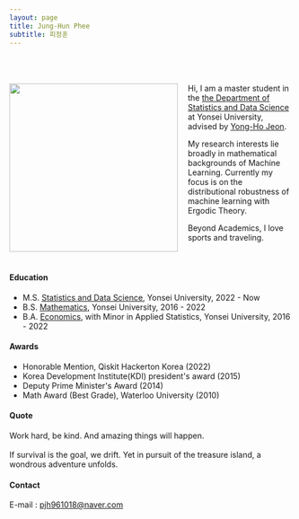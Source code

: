 ```yaml
---
layout: page
title: Jung-Hun Phee
subtitle: 피정훈
--- 
```

<br><br><br>
<a href="url"><img src=".../assets/img/23.jpg" align="left" height="300" width="300" style="float:left; padding-right:15px" ></a>
Hi, I am a master student in the [the Department of Statistics and Data Science](https://stat.yonsei.ac.kr/stat/index.do) at Yonsei University, advised by [Yong-Ho Jeon](https://stat.yonsei.ac.kr/faculty/name_search.do?mode=view&userId=zLn7yUITMUoRCLHT7RciHQ%3D%3D&sosokcd=). 

My research interests lie broadly in mathematical backgrounds of Machine Learning. Currently my focus is on the distributional robustness of machine learning with Ergodic Theory.

Beyond Academics, I love sports and traveling.
<br><br><br>


#### Education
- M.S. [Statistics and Data Science](https://stat.yonsei.ac.kr/stat/index.do), Yonsei University, 2022 - Now
- B.S. [Mathematics](https://math.yonsei.ac.kr/math/index.do), Yonsei University, 2016 - 2022 
- B.A. [Economics](https://economics.yonsei.ac.kr/economics/index.do), with Minor in Applied Statistics, Yonsei University, 2016 - 2022

#### Awards
- Honorable Mention, Qiskit Hackerton Korea (2022)
- Korea Development Institute(KDI) president's award (2015)
- Deputy Prime Minister's Award (2014)
- Math Award (Best Grade), Waterloo University (2010)

#### Quote
Work hard, be kind. And amazing things will happen. <br><br>
If survival is the goal, we drift. Yet in pursuit of the treasure island, a wondrous adventure unfolds.

#### Contact
E-mail : pjh961018@naver.com
